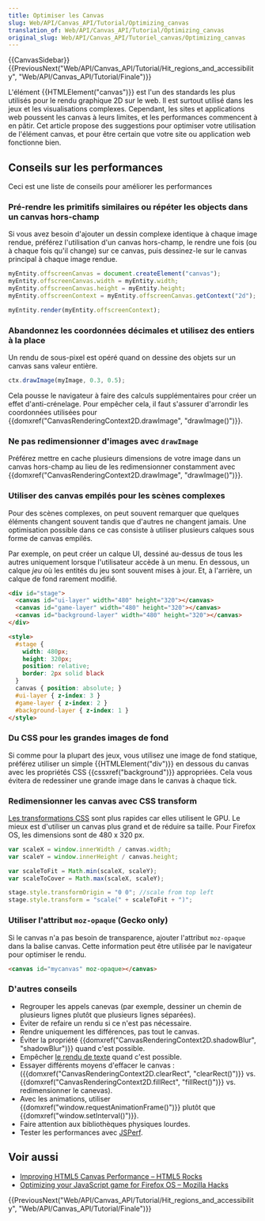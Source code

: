 ```yaml
---
title: Optimiser les Canvas
slug: Web/API/Canvas_API/Tutorial/Optimizing_canvas
translation_of: Web/API/Canvas_API/Tutorial/Optimizing_canvas
original_slug: Web/API/Canvas_API/Tutoriel_canvas/Optimizing_canvas
---
```

{{CanvasSidebar}} {{PreviousNext("Web/API/Canvas_API/Tutorial/Hit_regions_and_accessibility", "Web/API/Canvas_API/Tutorial/Finale")}}

L'élément {{HTMLElement("canvas")}} est l'un des standards les plus utilisés pour le rendu graphique 2D sur le web. Il est surtout utilisé dans les jeux et les visualisations complexes. Cependant, les sites et applications web poussent les canvas à leurs limites, et les performances commencent à en pâtir. Cet article propose des suggestions pour optimiser votre utilisation de l'élément canvas, et pour être certain que votre site ou application web fonctionne bien.

## Conseils sur les performances

Ceci est une liste de conseils pour améliorer les performances

### Pré-rendre les primitifs similaires ou répéter les objects dans un canvas hors-champ

Si vous avez besoin d'ajouter un dessin complexe identique à chaque image rendue, préférez l'utilisation d'un canvas hors-champ, le rendre une fois (ou à chaque fois qu'il change) sur ce canvas, puis dessinez-le sur le canvas principal à chaque image rendue.

```js
myEntity.offscreenCanvas = document.createElement("canvas");
myEntity.offscreenCanvas.width = myEntity.width;
myEntity.offscreenCanvas.height = myEntity.height;
myEntity.offscreenContext = myEntity.offscreenCanvas.getContext("2d");

myEntity.render(myEntity.offscreenContext);
```

### Abandonnez les coordonnées décimales et utilisez des entiers à la place

Un rendu de sous-pixel est opéré quand on dessine des objets sur un canvas sans valeur entière.

```js
ctx.drawImage(myImage, 0.3, 0.5);
```

Cela pousse le navigateur à faire des calculs supplémentaires pour créer un effet d'anti-crénelage. Pour empêcher cela, il faut s'assurer d'arrondir les coordonnées utilisées pour {{domxref("CanvasRenderingContext2D.drawImage", "drawImage()")}}.

### Ne pas redimensionner d'images avec `drawImage`

Préférez mettre en cache plusieurs dimensions de votre image dans un canvas hors-champ au lieu de les redimensionner constamment avec {{domxref("CanvasRenderingContext2D.drawImage", "drawImage()")}}.

### Utiliser des canvas empilés pour les scènes complexes

Pour des scènes complexes, on peut souvent remarquer que quelques éléments changent souvent tandis que d'autres ne changent jamais. Une optimisation possible dans ce cas consiste à utiliser plusieurs calques sous forme de canvas empilés.

Par exemple, on peut créer un calque UI, dessiné au-dessus de tous les autres uniquement lorsque l'utilisateur accède à un menu. En dessous, un calque _jeu_ où les entités du jeu sont souvent mises à jour. Et, à l'arrière, un calque de fond rarement modifié.

```html
<div id="stage">
  <canvas id="ui-layer" width="480" height="320"></canvas>
  <canvas id="game-layer" width="480" height="320"></canvas>
  <canvas id="background-layer" width="480" height="320"></canvas>
</div>

<style>
  #stage {
    width: 480px;
    height: 320px;
    position: relative;
    border: 2px solid black
  }
  canvas { position: absolute; }
  #ui-layer { z-index: 3 }
  #game-layer { z-index: 2 }
  #background-layer { z-index: 1 }
</style>
```

### Du CSS pour les grandes images de fond

Si comme pour la plupart des jeux, vous utilisez une image de fond statique, préférez utiliser un simple {{HTMLElement("div")}} en dessous du canvas avec les propriétés CSS {{cssxref("background")}} appropriées. Cela vous évitera de redessiner une grande image dans le canvas à chaque tick.

### Redimensionner les canvas avec CSS transform

[Les transformations CSS](/fr/docs/Web/CSS/CSS_Transforms/Utilisation_des_transformations_CSS) sont plus rapides car elles utilisent le GPU. Le mieux est d'utiliser un canvas plus grand et de réduire sa taille. Pour Firefox OS, les dimensions sont de 480 x 320 px.

```js
var scaleX = window.innerWidth / canvas.width;
var scaleY = window.innerHeight / canvas.height;

var scaleToFit = Math.min(scaleX, scaleY);
var scaleToCover = Math.max(scaleX, scaleY);

stage.style.transformOrigin = "0 0"; //scale from top left
stage.style.transform = "scale(" + scaleToFit + ")";
```

### Utiliser l'attribut `moz-opaque` (Gecko only)

Si le canvas n'a pas besoin de transparence, ajouter l'attribut `moz-opaque` dans la balise canvas. Cette information peut être utilisée par le navigateur pour optimiser le rendu.

```html
<canvas id="mycanvas" moz-opaque></canvas>
```

### D'autres conseils

- Regrouper les appels canevas (par exemple, dessiner un chemin de plusieurs lignes plutôt que plusieurs lignes séparées).
- Éviter de refaire un rendu si ce n'est pas nécessaire.
- Rendre uniquement les différences, pas tout le canvas.
- Éviter la propriété {{domxref("CanvasRenderingContext2D.shadowBlur", "shadowBlur")}} quand c'est possible.
- Empêcher [le rendu de texte](/fr/docs/Dessin_de_texte_avec_canvas) quand c'est possible.
- Essayer différents moyens d'effacer le canvas : ({{domxref("CanvasRenderingContext2D.clearRect", "clearRect()")}} vs. {{domxref("CanvasRenderingContext2D.fillRect", "fillRect()")}} vs. redimensionner le canevas).
- Avec les animations, utiliser {{domxref("window.requestAnimationFrame()")}} plutôt que {{domxref("window.setInterval()")}}.
- Faire attention aux bibliothèques physiques lourdes.
- Tester les performances avec [JSPerf](http://jsperf.com).

## Voir aussi

- [Improving HTML5 Canvas Performance – HTML5 Rocks](http://www.html5rocks.com/en/tutorials/canvas/performance/#toc-ref)
- [Optimizing your JavaScript game for Firefox OS – Mozilla Hacks](https://hacks.mozilla.org/2013/05/optimizing-your-javascript-game-for-firefox-os/)

{{PreviousNext("Web/API/Canvas_API/Tutorial/Hit_regions_and_accessibility", "Web/API/Canvas_API/Tutorial/Finale")}}
